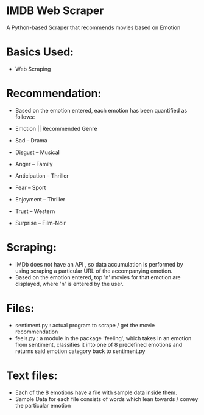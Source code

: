 # IMDB Web Scraper 
A Python-based Scraper that recommends movies based on Emotion

# Basics Used:
- Web Scraping

# Recommendation:
- Based on the emotion entered, each emotion has been quantified as follows:
- Emotion || Recommended Genre

- Sad – Drama
- Disgust – Musical
- Anger – Family
- Anticipation – Thriller
- Fear – Sport
- Enjoyment – Thriller
- Trust – Western
- Surprise – Film-Noir

# Scraping:
- IMDb does not have an API , so data accumulation is performed by using scraping a particular URL of the accompanying emotion.
- Based on the emotion entered, top 'n' movies for that emotion are displayed, where 'n' is entered by the user.

# Files:
- sentiment.py : actual program to scrape / get the movie recommendation
- feels.py : a module in the package 'feeling', which takes in an emotion from sentiment, classifies it into one of 8 predefined emotions and returns said emotion category back to sentiment.py

# Text files:
- Each of the 8 emotions have a file with sample data inside them.
- Sample Data for each file consists of words which lean towards / convey the particular emotion
